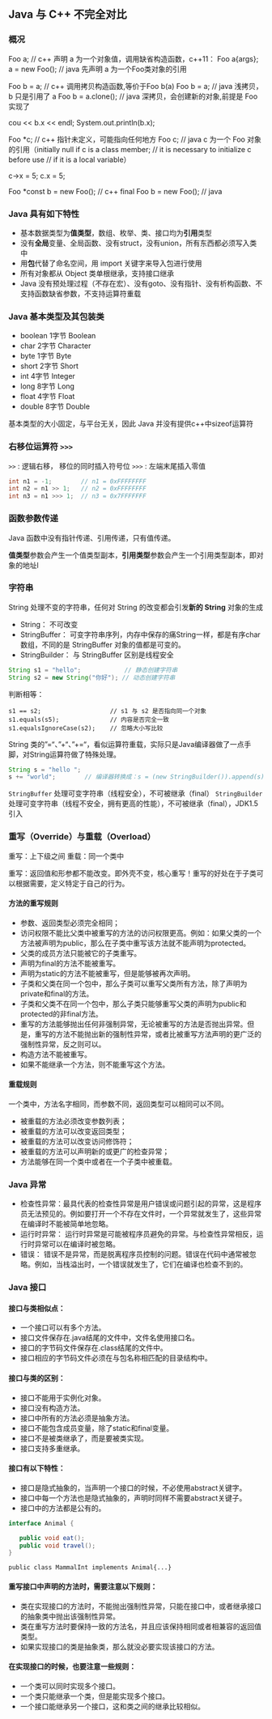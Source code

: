 ## Java 与 C++ 不完全对比
### 概况
Foo a; 			// c++ 声明 a 为一个对象值，调用缺省构造函数，c++11： Foo a{args};
a = new Foo();  // java 先声明 a 为一个Foo类对象的引用

Foo b = a; 			// c++ 调用拷贝构造函数,等价于Foo b(a)
Foo b = a; 			// java 浅拷贝，b 只是引用了 a
Foo b = a.clone();  // java 深拷贝，会创建新的对象,前提是 Foo 实现了

cou << b.x << endl;
System.out.println(b.x);

Foo *c; // c++ 指针未定义，可能指向任何地方
Foo c;  // java c 为一个 Foo 对象的引用（initially null if c is a class member; 
		// it is necessary to initialize c before use
		// if it is a local variable）

c->x = 5;
c.x = 5;

Foo *const b = new Foo();  // c++
final Foo b = new Foo();   // java

### Java 具有如下特性

- 基本数据类型为**值类型**，数组、枚举、类、接口均为**引用**类型
- 没有**全局**变量、全局函数、没有struct，没有union，所有东西都必须写入类中
- 用**包**代替了命名空间，用 import 关键字来导入包进行使用
- 所有对象都从 Object 类单根继承，支持接口继承
- Java 没有预处理过程（不存在宏）、没有goto、没有指针、没有析构函数、不支持函数缺省参数，不支持运算符重载

### Java 基本类型及其包装类

- boolean 1字节		Boolean
- char    2字节		Character
- byte 	  1字节		Byte
- short	  2字节		Short
- int     4字节		Integer
- long    8字节		Long
- float	  4字节		Float
- double  8字节		Double

基本类型的大小固定，与平台无关，因此 Java 并没有提供c++中sizeof运算符

### 右移位运算符 `>>>`

`>>`  : 逻辑右移， 移位的同时插入符号位
`>>>` : 左端末尾插入零值

```java
int n1 = -1;		// n1 = 0xFFFFFFFF
int n2 = n1 >> 1;   // n2 = 0xFFFFFFFF
int n3 = n1 >>> 1;  // n3 = 0x7FFFFFFF
```

### 函数参数传递

Java 函数中没有指针传递、引用传递，只有值传递。

**值类型**参数会产生一个值类型副本，**引用类型**参数会产生一个引用类型副本，即对象的地址l

### 字符串

String 处理不变的字符串，任何对 String 的改变都会引发**新的 String** 对象的生成

- String： 不可改变
- StringBuffer： 可变字符串序列，内存中保存的痛String一样，都是有序char数组，不同的是 StringBuffer 对象的值都是可变的。
- StringBuilder： 与 StringBuffer 区别是线程安全

```java
String s1 = "hello";			// 静态创建字符串
String s2 = new String("你好"); // 动态创建字符串
```


判断相等：

	s1 == s2;					// s1 与 s2 是否指向同一个对象
	s1.equals(s5);				// 内容是否完全一致
	s1.equalsIgnoreCase(s2);	// 忽略大小写比较

String 类的”=“、”+“、”+=“，看似运算符重载，实际只是Java编译器做了一点手脚，对String运算符做了特殊处理。

```java
String s = "hello ";
s += "world";		 // 编译器转换成：s = (new StringBuilder()).append(s).append("world").toString();
```

`StringBuffer`  处理可变字符串（线程安全），不可被继承（final）
`StringBuilder` 处理可变字符串（线程不安全，拥有更高的性能），不可被继承（final），JDK1.5引入


### 重写（Override）与重载（Overload）

重写：上下级之间
重载：同一个类中

重写：返回值和形参都不能改变。即外壳不变，核心重写！重写的好处在于子类可以根据需要，定义特定于自己的行为。

#### 方法的重写规则
- 参数、返回类型必须完全相同；
- 访问权限不能比父类中被重写的方法的访问权限更高。例如：如果父类的一个方法被声明为public，那么在子类中重写该方法就不能声明为protected。
- 父类的成员方法只能被它的子类重写。
- 声明为final的方法不能被重写。
- 声明为static的方法不能被重写，但是能够被再次声明。
- 子类和父类在同一个包中，那么子类可以重写父类所有方法，除了声明为private和final的方法。
- 子类和父类不在同一个包中，那么子类只能够重写父类的声明为public和protected的非final方法。
- 重写的方法能够抛出任何非强制异常，无论被重写的方法是否抛出异常。但是，重写的方法不能抛出新的强制性异常，或者比被重写方法声明的更广泛的强制性异常，反之则可以。
- 构造方法不能被重写。
- 如果不能继承一个方法，则不能重写这个方法。


#### 重载规则

一个类中，方法名字相同，而参数不同，返回类型可以相同可以不同。

- 被重载的方法必须改变参数列表；
- 被重载的方法可以改变返回类型；
- 被重载的方法可以改变访问修饰符；
- 被重载的方法可以声明新的或更广的检查异常；
- 方法能够在同一个类中或者在一个子类中被重载。




### Java 异常

- 检查性异常：最具代表的检查性异常是用户错误或问题引起的异常，这是程序员无法预见的。例如要打开一个不存在文件时，一个异常就发生了，这些异常在编译时不能被简单地忽略。
- 运行时异常： 运行时异常是可能被程序员避免的异常。与检查性异常相反，运行时异常可以在编译时被忽略。
- 错误： 错误不是异常，而是脱离程序员控制的问题。错误在代码中通常被忽略。例如，当栈溢出时，一个错误就发生了，它们在编译也检查不到的。


### Java 接口

#### 接口与类相似点：
- 一个接口可以有多个方法。
- 接口文件保存在.java结尾的文件中，文件名使用接口名。
- 接口的字节码文件保存在.class结尾的文件中。
- 接口相应的字节码文件必须在与包名称相匹配的目录结构中。 

#### 接口与类的区别：
- 接口不能用于实例化对象。
- 接口没有构造方法。
- 接口中所有的方法必须是抽象方法。
- 接口不能包含成员变量，除了static和final变量。
- 接口不是被类继承了，而是要被类实现。
- 接口支持多重继承。

#### 接口有以下特性：
- 接口是隐式抽象的，当声明一个接口的时候，不必使用abstract关键字。
- 接口中每一个方法也是隐式抽象的，声明时同样不需要abstract关键子。
- 接口中的方法都是公有的。

``` java
interface Animal {

   public void eat();
   public void travel();
}
```
``` public class MammalInt implements Animal{...} ```

#### 重写接口中声明的方法时，需要注意以下规则：
- 类在实现接口的方法时，不能抛出强制性异常，只能在接口中，或者继承接口的抽象类中抛出该强制性异常。
- 类在重写方法时要保持一致的方法名，并且应该保持相同或者相兼容的返回值类型。
- 如果实现接口的类是抽象类，那么就没必要实现该接口的方法。

#### 在实现接口的时候，也要注意一些规则：
- 一个类可以同时实现多个接口。
- 一个类只能继承一个类，但是能实现多个接口。
- 一个接口能继承另一个接口，这和类之间的继承比较相似。























